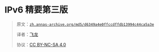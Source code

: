 # IPv6 精要第三版

> 原文：[`zh.annas-archive.org/md5/d6349a4e0ffccdffdb13994c44ca5a3e`](https://zh.annas-archive.org/md5/d6349a4e0ffccdffdb13994c44ca5a3e)
> 
> 译者：[飞龙](https://github.com/wizardforcel)
> 
> 协议：[CC BY-NC-SA 4.0](http://creativecommons.org/licenses/by-nc-sa/4.0/)